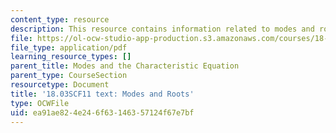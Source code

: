 ```yaml
---
content_type: resource
description: This resource contains information related to modes and roots.
file: https://ol-ocw-studio-app-production.s3.amazonaws.com/courses/18-03sc-differential-equations-fall-2011/ea91ae824e246f63146357124f67e7bf_MIT18_03SCF11_s12_4text.pdf
file_type: application/pdf
learning_resource_types: []
parent_title: Modes and the Characteristic Equation
parent_type: CourseSection
resourcetype: Document
title: '18.03SCF11 text: Modes and Roots'
type: OCWFile
uid: ea91ae82-4e24-6f63-1463-57124f67e7bf
---
```

